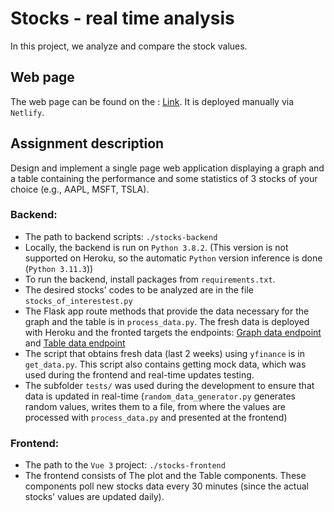 # Stocks - real time analysis

In this project, we analyze and compare the stock values.

## Web page
The web page can be found on the : [Link](https://646e2be8d9b4d204938d1af6--friendly-praline-8c0e3e.netlify.app/). It is deployed manually via `Netlify`.

## Assignment description

Design and implement a single page web application displaying a graph and a table containing
the performance and some statistics of 3 stocks of your choice (e.g., AAPL, MSFT, TSLA).

### Backend: 

* The path to backend scripts: `./stocks-backend`
* Locally, the backend is run on `Python 3.8.2`. (This version is not supported on Heroku, so the automatic `Python` version inference is done (`Python 3.11.3`))
* To run the backend, install packages from `requirements.txt`.
* The desired stocks' codes to be analyzed are in the file `stocks_of_interestest.py`
* The Flask app route methods that provide the data necessary for the graph and the table is in `process_data.py`. The fresh data is deployed with Heroku and the fronted targets the endpoints: [Graph data endpoint](https://stocks-dkutlesi.herokuapp.com/graph) and [Table data endpoint](https://stocks-dkutlesi.herokuapp.com/statistics)
* The script that obtains fresh data (last 2 weeks) using `yfinance` is in `get_data.py`. This script also contains getting mock data, which was used during the frontend and real-time updates testing.
* The subfolder `tests/` was used during the development to ensure that data is updated in real-time (`random_data_generator.py` generates random values, writes them to a file, from where the values are processed with `process_data.py` and presented at the frontend)

### Frontend:

* The path to the `Vue 3` project: `./stocks-frontend`
* The frontend consists of The plot and the Table components. These components poll new stocks data every 30 minutes (since the actual stocks' values are updated daily).